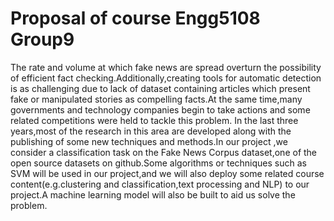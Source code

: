 # Proposal of course Engg5108 Group9
The rate and volume at which fake news are spread  overturn the possibility of efficient fact checking.Additionally,creating tools for automatic detection is as challenging due to lack of dataset containing articles which present fake or manipulated stories as compelling facts.At the same time,many governments and technology companies begin to take actions and some related competitions were held to tackle this problem. In the last three years,most of the research in this area are developed along with the publishing of some new techniques and methods.In our project ,we consider a classification task on the Fake News Corpus dataset,one of the open source datasets on github.Some algorithms or techniques such as SVM will be used in our project,and we will also deploy some related course content(e.g.clustering and classification,text processing and NLP) to our project.A machine learning model will also be built to aid us solve the problem.
